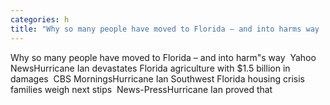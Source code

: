 ```yaml
---
categories: h
title: "Why so many people have moved to Florida – and into harms way  Yahoo News"
---
```

Why so many people have moved to Florida – and into harm"s way&nbsp;&nbsp;Yahoo NewsHurricane Ian devastates Florida agriculture with $1.5 billion in damages&nbsp;&nbsp;CBS MorningsHurricane Ian Southwest Florida housing crisis families weigh next stips&nbsp;&nbsp;News-PressHurricane Ian proved that